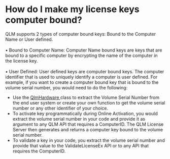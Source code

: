 # How do I make my license keys computer bound?

QLM supports 2 types of computer bound keys: Bound to the Computer Name or User defined.\
\
• Bound to Computer Name: Computer Name bound keys are keys that are bound to a specific computer by encrypting the name of the computer in the license key.\
\
• User Defined: User defined keys are computer bound keys. The computer identifier that is used to uniquely identify a computer is user defined. For example, if you want to create a computer bound key that is bound to the volume serial number, you would need to do the following:

* Use the [QlmHardware ](https://support.soraco.co/hc/en-us/sections/201731166-Client-Side-API)class to extract the Volume Serial Number from the end user system or create your own function to get the volume serial number or any other identifier of your choice.
* To activate key programmatically during Online Activation, you would extract the volume serial number in your code and provide it as argument to any QLM API that requires a ComputerID. The QLM License Server then generates and returns a computer key bound to the volume serial number.
* To validate a key in your code, you extract the volume serial number and provide that value to the ValidateLicenseEx API or to any API that requires the ComputerID.
